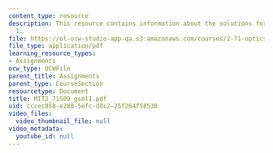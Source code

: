 ```yaml
---
content_type: resource
description: This resource contains information about the solutions for problem set
  1.
file: https://ol-ocw-studio-app-qa.s3.amazonaws.com/courses/2-71-optics-spring-2009/cccec858e2885efcddc225f264f58530_MIT2_71S09_gsol1.pdf
file_type: application/pdf
learning_resource_types:
- Assignments
ocw_type: OCWFile
parent_title: Assignments
parent_type: CourseSection
resourcetype: Document
title: MIT2_71S09_gsol1.pdf
uid: cccec858-e288-5efc-ddc2-25f264f58530
video_files:
  video_thumbnail_file: null
video_metadata:
  youtube_id: null
---
```

